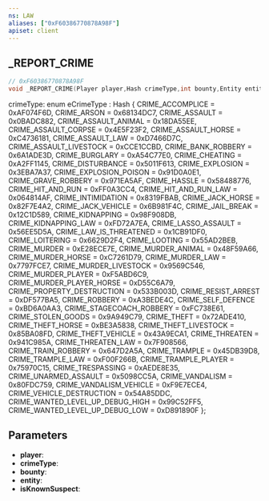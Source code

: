 ```yaml
---
ns: LAW
aliases: ["0xF60386770878A98F"]
apiset: client
---
```

## _REPORT_CRIME

```c
// 0xF60386770878A98F
void _REPORT_CRIME(Player player,Hash crimeType,int bounty,Entity entity,BOOL isKnownSuspect);
```

crimeType:
enum eCrimeType : Hash
{
	CRIME_ACCOMPLICE = 0xAF074F6D,
	CRIME_ARSON = 0x68134DC7,
	CRIME_ASSAULT = 0x0BADC882,
	CRIME_ASSAULT_ANIMAL = 0x18DA55EE,
	CRIME_ASSAULT_CORPSE = 0x4E5F23F2,
	CRIME_ASSAULT_HORSE = 0xC4736181,
	CRIME_ASSAULT_LAW = 0xD7466D7C,
	CRIME_ASSAULT_LIVESTOCK = 0xCCE1CCBD,
	CRIME_BANK_ROBBERY = 0x6A1ADE3D,
	CRIME_BURGLARY = 0xA54C77E0,
	CRIME_CHEATING = 0xA2FF1145,
	CRIME_DISTURBANCE = 0x5011F613,
	CRIME_EXPLOSION = 0x3EBA7A37,
	CRIME_EXPLOSION_POISON = 0x91D0A0E1,
	CRIME_GRAVE_ROBBERY = 0x971EA5AF,
	CRIME_HASSLE = 0x58488776,
	CRIME_HIT_AND_RUN = 0xFF0A3CC4,
	CRIME_HIT_AND_RUN_LAW = 0x064814AF,
	CRIME_INTIMIDATION = 0x8319FBAB,
	CRIME_JACK_HORSE = 0x82F7E4A2,
	CRIME_JACK_VEHICLE = 0x6B981F4C,
	CRIME_JAIL_BREAK = 0x12C1D589,
	CRIME_KIDNAPPING = 0x98F908DB,
	CRIME_KIDNAPPING_LAW = 0xFD72A7EA,
	CRIME_LASSO_ASSAULT = 0x56EE5D5A,
	CRIME_LAW_IS_THREATENED = 0x1CB91DF0,
	CRIME_LOITERING = 0x6629D2F4,
	CRIME_LOOTING = 0x55AD2BEB,
	CRIME_MURDER = 0xE28ECE7E,
	CRIME_MURDER_ANIMAL = 0x48F59A66,
	CRIME_MURDER_HORSE = 0xC7261D79,
	CRIME_MURDER_LAW = 0x7797FCE7,
	CRIME_MURDER_LIVESTOCK = 0x9569C546,
	CRIME_MURDER_PLAYER = 0xF5ABD6C9,
	CRIME_MURDER_PLAYER_HORSE = 0xD55C6A79,
	CRIME_PROPERTY_DESTRUCTION = 0x533B003D,
	CRIME_RESIST_ARREST = 0xDF577BA5,
	CRIME_ROBBERY = 0xA3BEDE4C,
	CRIME_SELF_DEFENCE = 0xBD6A0AA3,
	CRIME_STAGECOACH_ROBBERY = 0xFC738E61,
	CRIME_STOLEN_GOODS = 0x9A949C79,
	CRIME_THEFT = 0x72ADE410,
	CRIME_THEFT_HORSE = 0xBE3A5838,
	CRIME_THEFT_LIVESTOCK = 0x85BA08FD,
	CRIME_THEFT_VEHICLE = 0x43A9ECA1,
	CRIME_THREATEN = 0x941C985A,
	CRIME_THREATEN_LAW = 0x7F908566,
	CRIME_TRAIN_ROBBERY = 0x647D2A5A,
	CRIME_TRAMPLE = 0x45DB39D8,
	CRIME_TRAMPLE_LAW = 0xF00F266B,
	CRIME_TRAMPLE_PLAYER = 0x75970C15,
	CRIME_TRESPASSING = 0xAEDE8E35,
	CRIME_UNARMED_ASSAULT = 0x5098CC5A,
	CRIME_VANDALISM = 0x80FDC759,
	CRIME_VANDALISM_VEHICLE = 0xF9E7ECE4,
	CRIME_VEHICLE_DESTRUCTION = 0x54A85DDC,
	CRIME_WANTED_LEVEL_UP_DEBUG_HIGH = 0x99C52FF5,
	CRIME_WANTED_LEVEL_UP_DEBUG_LOW = 0xD891890F
};

## Parameters
* **player**:
* **crimeType**:
* **bounty**:
* **entity**:
* **isKnownSuspect**: